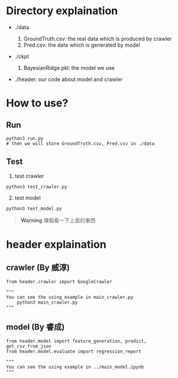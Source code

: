 # Directory explaination
- ./data
    1. GroundTruth.csv: the real data which is produced by crawler
    2. Pred.csv: the data which is generated by model
- ./ckpt
    1. BayesianRidge.pkl: the model we use
    
- ./header: our code about model and crawler

# How to use?

## Run
```bash=
python3 run.py
# then we will store GroundTruth.csv, Pred.csv in ./data
```

## Test
1. test crawler
```bash=
python3 test_crawler.py
```

2. test model
```bash=
python3 test_model.py
```

> **Warning**
> 陳毅看一下上面的東西

# header explaination

## crawler (By 威淳)
```python=
from header.crawler import GoogleCrawler

"""
You can see the using example in main_crawler.py
	python3 main_crawler.py
"""

```

## model (By 睿成)
```python=
from header.model import feature_generation, predict, get_csv_from_json
from header.model.evaluate import regression_report

"""
You can see the using example in ../main_model.ipynb
"""

```
